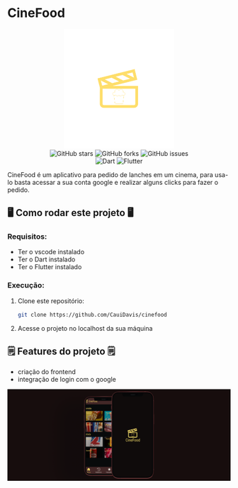 # CineFood

<div align="center">
<img src="https://github.com/CauiDavis/cinefood/raw/main/assets/Icon-android.png" width="250" />

<div data-badges>
  <img src="https://img.shields.io/github/stars/CauiDavis/cinefood?style=for-the-badge" alt="GitHub stars" />
  <img src="https://img.shields.io/github/forks/CauiDavis/cinefood?style=for-the-badge" alt="GitHub forks" />
  <img src="https://img.shields.io/github/issues/CauiDavis/cinefood?style=for-the-badge" alt="GitHub issues" />
</div>

<div data-badges>
  <img src="https://img.shields.io/badge/Dart-0175C2?style=for-the-badge&logo=dart&logoColor=white" alt="Dart" />
  <img src="https://img.shields.io/badge/Flutter-02569B?style=for-the-badge&logo=flutter&logoColor=white" alt="Flutter" />
</div>
</div>

CineFood é um aplicativo para pedido de lanches em um cinema, para usa-lo basta acessar a sua conta google e realizar alguns clicks para fazer o pedido.

## 🖥️ Como rodar este projeto 🖥️

### Requisitos:

- Ter o vscode instalado
- Ter o Dart instalado
- Ter o Flutter instalado

### Execução:

1. Clone este repositório:

   ```sh
   git clone https://github.com/CauiDavis/cinefood
   ```

2. Acesse o projeto no localhost da sua máquina

## 🗒️ Features do projeto 🗒️

- criação do frontend
- integração de login com o google
<div align="center">
  <img src="https://github.com/CauiDavis/cinefood/raw/main/gitassets/Scene%204%20(1).png" width="1000"/>
<div/>
